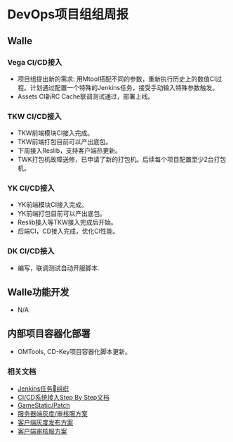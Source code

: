 # DevOps项目组组周报

## Walle

### Vega CI/CD接入

* 项目组提出新的需求: 用Mtool搭配不同的参数，重新执行历史上的数值CI过程。计划通过配置一个特殊的Jenkins任务，接受手动输入特殊参数触发。
* Assets CI新RC Cache联调测试通过，部署上线。

### TKW CI/CD接入

* TKW前端模块CI接入完成。
* TKW前端打包目前可以产出底包。
* 下周接入Reslib，支持客户端热更新。
* TWK打包机故障送修，已申请了新的打包机。后续每个项目配置至少2台打包机。

### YK CI/CD接入

* YK前端模块CI接入完成。
* YK前端打包目前可以产出底包。
* Reslib接入等TKW接入完成后开始。
* 后端CI，CD接入完成，优化CI性能。

### DK CI/CD接入

* 编写，联调测试自动开服脚本.

## Walle功能开发

* N/A

## 内部项目容器化部署

* OMTools, CD-Key项目容器化脚本更新。

### 相关文档

* [Jenkins任务组织](https://git.youle.game/TC/TSD/DevOps/dune/wikis/jenkins_authorization)
* [CI/CD系统接入Step By Step文档](https://git.youle.game/TC/TSD/DevOps/dune/wikis/integrate_walle_step_by_step)
* [GameStatic/Patch](https://git.youle.game/TC/TSD/DevOps/dune/wikis/Release-Note-v0.1.2)
* [服务器端灰度/审核服方案](https://git.youle.game/TC/TSD/DevOps/dune/wikis/%E5%90%8E%E7%AB%AF%E6%96%87%E6%A1%A3/appstore_review_and_gray)
* [客户端灰度发布方案](https://git.youle.game/TC/TSD/DevOps/dune/wikis/%E5%89%8D%E7%AB%AF%E6%96%87%E6%A1%A3/gray-server)
* [客户端审核服方案](https://git.youle.game/TC/TSD/DevOps/dune/wikis/%E5%89%8D%E7%AB%AF%E6%96%87%E6%A1%A3/apple-review-version)
